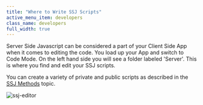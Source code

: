 ```yaml
---
title: "Where to Write SSJ Scripts"
active_menu_item: developers
class_name: developers
full_width: true
---
```



Server Side Javascript can be considered a part of your Client Side App when it comes to editing the code. You load up your App and switch to Code Mode. On the left hand side you will see a folder labeled 'Server'. This is where you find and edit your SSJ scripts.

You can create a variety of private and public scripts as described in the [SSJ Methods](ssj_user_defined_methods.htm) topic.

![ssj-editor](/img/docs/ssj-editor.zoom75.png)

